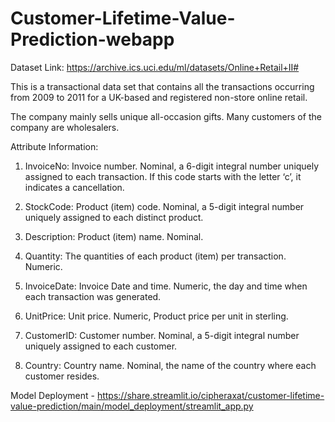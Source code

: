 # Customer-Lifetime-Value-Prediction-webapp


Dataset Link: https://archive.ics.uci.edu/ml/datasets/Online+Retail+II#

This is a transactional data set that contains all the transactions occurring from  2009 to 2011 for a UK-based and registered non-store online retail. 

The company mainly sells unique all-occasion gifts. Many customers of the company are wholesalers.

Attribute Information:

1) InvoiceNo: Invoice number. Nominal, a 6-digit integral number uniquely assigned to each transaction. If this code starts with the letter ‘c’, it indicates a cancellation.

2) StockCode: Product (item) code. Nominal, a 5-digit integral number uniquely assigned to each distinct product.

3) Description: Product (item) name. Nominal.

4) Quantity: The quantities of each product (item) per transaction. Numeric.

5) InvoiceDate: Invoice Date and time. Numeric, the day and time when each transaction was generated.

6) UnitPrice: Unit price. Numeric, Product price per unit in sterling.

7) CustomerID: Customer number. Nominal, a 5-digit integral number uniquely assigned to each customer.

8) Country: Country name. Nominal, the name of the country where each customer resides.


Model Deployment - https://share.streamlit.io/cipheraxat/customer-lifetime-value-prediction/main/model_deployment/streamlit_app.py
